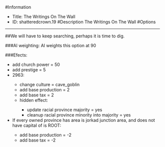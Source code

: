 #Information
 - Title: The Writings On The Wall
 - ID: shatteredcrown.19
#Description
The Writings On The Wall
#Options

___
##We will have to keep searching, perhaps it is time to dig.

###AI weighting:
AI weights this option at 90


###Efects:<ul><li>add church power = 50</li><li>add prestige = 5</li><li>2963:</li><ul><li>change culture = cave_goblin</li><li>add base production = 2</li><li>add base tax = 2</li><li>hidden effect:</li><ul><li>update racial province majority = yes</li><li>cleanup racial province minority into majority = yes</li></ul></ul><li>If every owned province has area is jorkad junction area, and does not have capital of is ROOT:</li><ul><li>add base production = -2</li><li>add base tax = -2</li></ul></ul>

